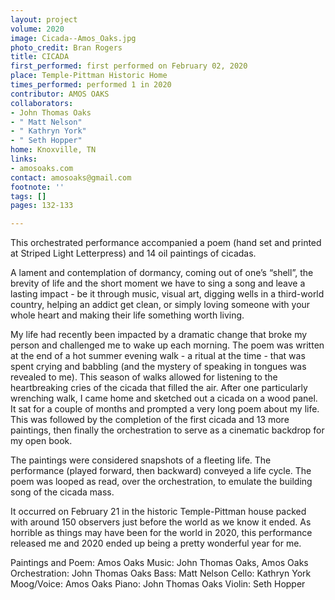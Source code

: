 ```yaml
---
layout: project
volume: 2020
image: Cicada--Amos_Oaks.jpg
photo_credit: Bran Rogers
title: CICADA
first_performed: first performed on February 02, 2020
place: Temple-Pittman Historic Home
times_performed: performed 1 in 2020
contributor: AMOS OAKS
collaborators:
- John Thomas Oaks
- " Matt Nelson"
- " Kathryn York"
- " Seth Hopper"
home: Knoxville, TN
links:
- amosoaks.com
contact: amosoaks@gmail.com
footnote: ''
tags: []
pages: 132-133

---
```


This orchestrated performance accompanied a poem (hand set and printed at Striped Light Letterpress) and 14 oil paintings of cicadas.  

A lament and contemplation of dormancy, coming out of one’s “shell”, the brevity of life and the short moment we have to sing a song and leave a lasting impact - be it through music, visual art, digging wells in a third-world country, helping an addict get clean, or simply loving someone with your whole heart and making their life something worth living.

My life had recently been impacted by a dramatic change that broke my person and challenged me to wake up each morning.  The poem was written at the end of a hot summer evening walk - a ritual at the time - that was spent crying and babbling (and the mystery of speaking in tongues was revealed to me). This season of walks allowed for listening to the heartbreaking cries of the cicada that filled the air.  After one particularly wrenching walk, I came home and sketched out a cicada on a wood panel.  It sat for a couple of months and prompted a very long poem about my life.  This was followed by the completion of the first cicada and 13 more paintings, then finally the orchestration to serve as a cinematic backdrop for my open book.

The paintings were considered snapshots of a fleeting life.  The performance (played forward, then backward) conveyed a life cycle.  The poem was looped as read, over the orchestration, to emulate the building song of the cicada mass.

It occurred on February 21 in the historic Temple-Pittman house packed with around 150 observers just before the world as we know it ended.  As horrible as things may have been for the world in 2020, this performance released me and 2020 ended up being a pretty wonderful year for me.

Paintings and Poem:  Amos Oaks
Music:  John Thomas Oaks, Amos Oaks
Orchestration:  John Thomas Oaks
Bass:  Matt Nelson
Cello:  Kathryn York
Moog/Voice:  Amos Oaks
Piano:  John Thomas Oaks
Violin:  Seth Hopper
